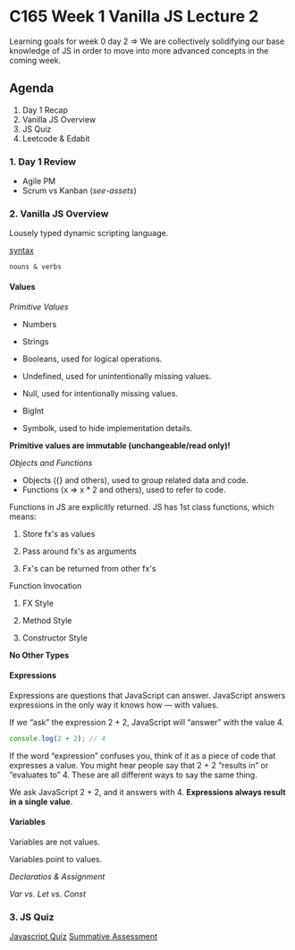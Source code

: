 # C165 Week 1 Vanilla JS Lecture 2

Learning goals for week 0 day 2 => We are collectively solidifying our base knowledge of JS in order to move into more advanced concepts in the coming week.

## Agenda

1) Day 1 Recap
2) Vanilla JS Overview
3) JS Quiz
4) Leetcode & Edabit

### 1. Day 1 Review

- Agile PM
- Scrum vs Kanban (_see-assets_)

### 2. Vanilla JS Overview

Lousely typed dynamic scripting language.

[syntax](https://github.com/airbnb/javascript)

    nouns & verbs

#### **Values**

_Primitive Values_

- Numbers
- Strings
- Booleans, used for logical operations.

- Undefined, used for unintentionally missing values.
- Null, used for intentionally missing values.

- BigInt
- Symbolk, used to hide implementation details.

**Primitive values are immutable (unchangeable/read only)!**

_Objects and Functions_

- Objects ({} and others), used to group related data and code.
- Functions (x => x * 2 and others), used to refer to code.

Functions in JS are explicitly returned. JS has 1st class functions, which means:

1) Store fx's as values

2) Pass around fx's as arguments

3) Fx's can be returned from other fx's

Function Invocation

1) FX Style

2) Method Style

3) Constructor Style

**No Other Types**

#### **Expressions**

Expressions are questions that JavaScript can answer. JavaScript answers expressions in the only way it knows how — with values.

If we “ask” the expression 2 + 2, JavaScript will “answer” with the value 4.

```Javascript
console.log(2 + 2); // 4
```

If the word “expression” confuses you, think of it as a piece of code that expresses a value. You might hear people say that 2 + 2 “results in” or “evaluates to” 4. These are all different ways to say the same thing.

We ask JavaScript 2 + 2, and it answers with 4. **Expressions always result in a single value**.

#### **Variables**

Variables are not values.

Variables point to values.

_Declaratios & Assignment_

_Var vs. Let vs. Const_

### 3. JS Quiz

[Javascript Quiz](https://academy.engagelms.com/mod/quiz/view.php?id=45463)
[Summative Assessment](https://academy.engagelms.com/mod/quiz/view.php?id=45463)
